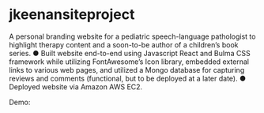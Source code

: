 # jkeenansiteproject

A personal branding website for a pediatric speech-language pathologist to highlight therapy content and a soon-to-be author of a children’s book series.
● Built website end-to-end using Javascript React and Bulma CSS framework while utilizing FontAwesome’s Icon library, embedded external links to various web pages, and utilized a Mongo database for capturing reviews and comments (functional, but to be deployed at a later date).
● Deployed website via Amazon AWS EC2.

Demo:

